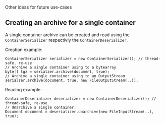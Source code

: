 Other ideas for future use-cases 

## Creating an archive for a single container
A single container archive can be created and read using the `ContainerSerializer` respectivly the `ContainerDeserializer`.

Creation example:

    ContainerSerializer serializer = new ContainerSerializer(); // thread-safe, re-use
	// Archive a single container using to a bytearray
    byte[] tgz = serialzer.archive(document, true);
	// Archive a single container using to an OutputStream
    serialzer.archive(document, true, new FileOutputStream(..));

Reading example:

    ContainerDeserializer deserializer = new ContainerDeserializer(); // thread-safe, re-use
	// Unarchive a single container:
    Document document = deserializer.unarchive(new FileInputStream(..), true);
